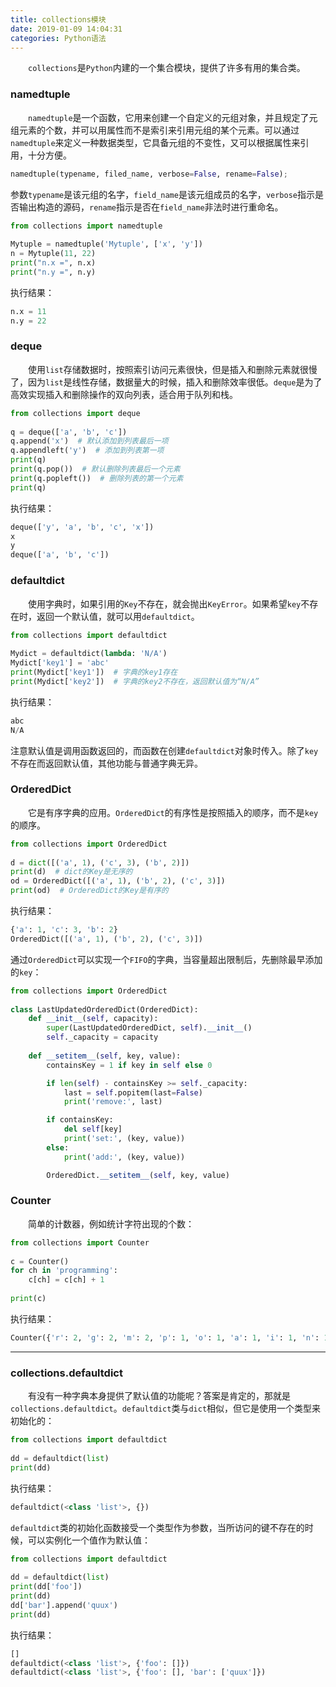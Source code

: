 ```yaml
---
title: collections模块
date: 2019-01-09 14:04:31
categories: Python语法
---
```

&emsp;&emsp;`collections`是`Python`内建的一个集合模块，提供了许多有用的集合类。

### namedtuple

&emsp;&emsp;`namedtuple`是一个函数，它用来创建一个自定义的元组对象，并且规定了元组元素的个数，并可以用属性而不是索引来引用元组的某个元素。可以通过`namedtuple`来定义一种数据类型，它具备元组的不变性，又可以根据属性来引用，十分方便。

``` python
namedtuple(typename, filed_name, verbose=False, rename=False);
```

参数`typename`是该元组的名字，`field_name`是该元组成员的名字，`verbose`指示是否输出构造的源码，`rename`指示是否在`field_name`非法时进行重命名。

``` python
from collections import namedtuple
​
Mytuple = namedtuple('Mytuple', ['x', 'y'])
n = Mytuple(11, 22)
print("n.x =", n.x)
print("n.y =", n.y)
```

执行结果：

``` python
n.x = 11
n.y = 22
```

### deque

&emsp;&emsp;使用`list`存储数据时，按照索引访问元素很快，但是插入和删除元素就很慢了，因为`list`是线性存储，数据量大的时候，插入和删除效率很低。`deque`是为了高效实现插入和删除操作的双向列表，适合用于队列和栈。

``` python
from collections import deque
​
q = deque(['a', 'b', 'c'])
q.append('x')  # 默认添加到列表最后一项
q.appendleft('y')  # 添加到列表第一项
print(q)
print(q.pop())  # 默认删除列表最后一个元素
print(q.popleft())  # 删除列表的第一个元素
print(q)
```

执行结果：

``` python
deque(['y', 'a', 'b', 'c', 'x'])
x
y
deque(['a', 'b', 'c'])
```

### defaultdict

&emsp;&emsp;使用字典时，如果引用的`Key`不存在，就会抛出`KeyError`。如果希望`key`不存在时，返回一个默认值，就可以用`defaultdict`。

``` python
from collections import defaultdict
​
Mydict = defaultdict(lambda: 'N/A')
Mydict['key1'] = 'abc'
print(Mydict['key1'])  # 字典的key1存在
print(Mydict['key2'])  # 字典的key2不存在，返回默认值为“N/A”
```

执行结果：

``` python
abc
N/A
```

注意默认值是调用函数返回的，而函数在创建`defaultdict`对象时传入。除了`key`不存在而返回默认值，其他功能与普通字典无异。

### OrderedDict

&emsp;&emsp;它是有序字典的应用。`OrderedDict`的有序性是按照插入的顺序，而不是`key`的顺序。

``` python
from collections import OrderedDict
​
d = dict([('a', 1), ('c', 3), ('b', 2)])
print(d)  # dict的Key是无序的
od = OrderedDict([('a', 1), ('b', 2), ('c', 3)])
print(od)  # OrderedDict的Key是有序的
```

执行结果：

``` python
{'a': 1, 'c': 3, 'b': 2}
OrderedDict([('a', 1), ('b', 2), ('c', 3)])
```

通过`OrderedDict`可以实现一个`FIFO`的字典，当容量超出限制后，先删除最早添加的`key`：

``` python
from collections import OrderedDict
​
class LastUpdatedOrderedDict(OrderedDict):
    def __init__(self, capacity):
        super(LastUpdatedOrderedDict, self).__init__()
        self._capacity = capacity
​
    def __setitem__(self, key, value):
        containsKey = 1 if key in self else 0

        if len(self) - containsKey >= self._capacity:
            last = self.popitem(last=False)
            print('remove:', last)

        if containsKey:
            del self[key]
            print('set:', (key, value))
        else:
            print('add:', (key, value))

        OrderedDict.__setitem__(self, key, value)
```

### Counter

&emsp;&emsp;简单的计数器，例如统计字符出现的个数：

``` python
from collections import Counter
​
c = Counter()
for ch in 'programming':
    c[ch] = c[ch] + 1
​
print(c)
```

执行结果：

``` python
Counter({'r': 2, 'g': 2, 'm': 2, 'p': 1, 'o': 1, 'a': 1, 'i': 1, 'n': 1})
```

---

### collections.defaultdict

&emsp;&emsp;有没有一种字典本身提供了默认值的功能呢？答案是肯定的，那就是`collections.defaultdict`。`defaultdict`类与`dict`相似，但它是使用一个类型来初始化的：

``` python
from collections import defaultdict
​
dd = defaultdict(list)
print(dd)
```

执行结果：

``` python
defaultdict(<class 'list'>, {})
```

`defaultdict`类的初始化函数接受一个类型作为参数，当所访问的键不存在的时候，可以实例化一个值作为默认值：

``` python
from collections import defaultdict
​
dd = defaultdict(list)
print(dd['foo'])
print(dd)
dd['bar'].append('quux')
print(dd)
```

执行结果：

``` python
[]
defaultdict(<class 'list'>, {'foo': []})
defaultdict(<class 'list'>, {'foo': [], 'bar': ['quux']})
```
